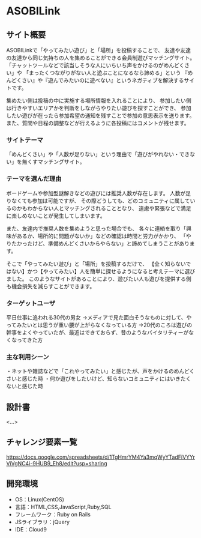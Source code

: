 # ASOBILink

## サイト概要

ASOBILinkで「やってみたい遊び」と「場所」を投稿することで、
友達や友達の友達から同じ気持ちの人を集めることができる会員制遊びマッチングサイト。
「チャットツールなどで該当しそうな人にいちいち声をかけるのがめんどくさい」や
「まったくつながりがない人と遊ぶことになるなら諦める」という
『めんどくさい』や『遊んでみたいのに遊べない』というネガティブを解決するサイトです。

集めたい側は投稿の中に実施する場所情報を入れることにより、
参加したい側は行きやすいエリアかを判断をしながらやりたい遊びを探すことができ、
参加したい遊びが在ったら参加希望の通知を残すことで参加の意思表示を送ります。
また、質問や日程の調整などが行えるように各投稿にはコメントが残せます。

### サイトテーマ

「めんどくさい」や「人数が足りない」という理由で「遊びがやれない・できない」を無くすマッチングサイト。

### テーマを選んだ理由

ボードゲームや参加型謎解きなどの遊びには推奨人数が存在します。
人数が足りなくても参加は可能ですが、
その際どうしても、どのコミュニティに属しているのかもわからない人とマッチングされることとなり、
遠慮や緊張などで満足に楽しめないことが発生してしまいます。

また、友達内で推奨人数を集めようと思った場合でも、
各々に連絡を取り「興味があるか、場所的に問題がないか」などの確認は時間と労力がかかり、
「やりたかったけど、準備めんどくさいからやらない」と諦めてしまうことがあります。

そこで「やってみたい遊び」と「場所」を投稿するだけで、
【全く知らないではない】かつ【やってみたい】人を簡単に探せるようになると考えテーマに選びました。
このようなサイトがあることにより、遊びたい人も遊びを提供する側も機会損失を減らすことができます。

### ターゲットユーザ

平日仕事に追われる30代の男女
→メディアで見た面白そうなものに対して、やってみたいとは思うが重い腰が上がらなくなっている方
→20代のころは遊びの幹事をよくやっていたが、最近はできておらず、昔のようなバイタリティーがなくなってきた方

### 主な利用シーン

・ネットや雑誌などで「これやってみたい」と感じたが、声をかけるのめんどくさいと感じた時
・何か遊びをしたいけど、知らないコミュニティにはいきたくないと感じた時

## 設計書
<...>

## チャレンジ要素一覧

https://docs.google.com/spreadsheets/d/1TgHmrYM4Ya3mqWyYTadFiVYYrViVgNC4i-9HUB9_Eh8/edit?usp=sharing


## 開発環境
- OS：Linux(CentOS)
- 言語：HTML,CSS,JavaScript,Ruby,SQL
- フレームワーク：Ruby on Rails
- JSライブラリ：jQuery
- IDE：Cloud9